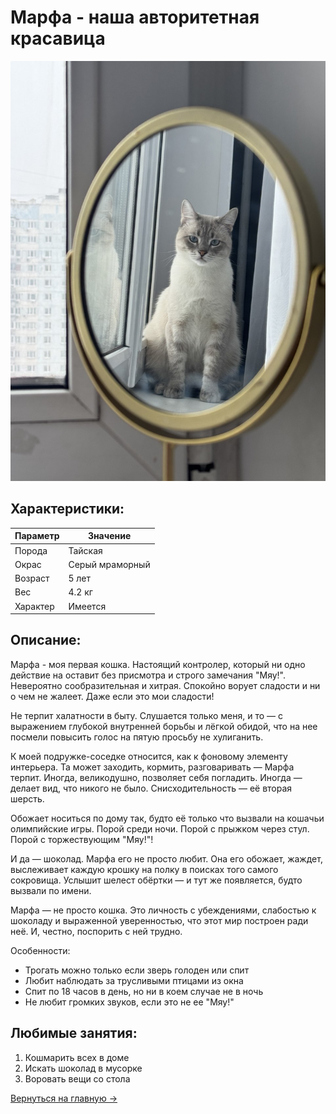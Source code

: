 # Марфа - наша авторитетная красавица

![Фото Марфика](marfa.jpg)

## Характеристики:
| Параметр      | Значение      |
|--------------|----------------|
| Порода       | Тайская        |
| Окрас        | Серый мраморный|
| Возраст      | 5 лет          |
| Вес          | 4.2 кг         |
| Характер     | Имеется        |

## Описание:
Марфа - моя первая кошка. Настоящий контролер, который ни одно действие на оставит без присмотра и строго замечания "Мяу!". Невероятно сообразительная и хитрая. Спокойно ворует сладости и ни о чем не жалеет. Даже если это мои сладости! 

Не терпит халатности в быту. Слушается только меня, и то — с выражением глубокой внутренней борьбы и лёгкой обидой, что на нее посмели повысить голос на пятую просьбу не хулиганить. 

К моей подружке-соседке относится, как к фоновому элементу интерьера. Та может заходить, кормить, разговаривать — Марфа терпит. Иногда, великодушно, позволяет себя погладить. Иногда — делает вид, что никого не было. Снисходительность — её вторая шерсть.

Обожает носиться по дому так, будто её только что вызвали на кошачьи олимпийские игры. Порой среди ночи. Порой с прыжком через стул. Порой с торжествующим "Мяу!"!

И да — шоколад.
Марфа его не просто любит. Она его обожает, жаждет, выслеживает каждую крошку на полку в поисках того самого сокровища. Услышит шелест обёртки — и тут же появляется, будто вызвали по имени. 

Марфа — не просто кошка. Это личность с убеждениями, слабостью к шоколаду и выраженной уверенностью, что этот мир построен ради неё. И, честно, поспорить с ней трудно.

Особенности:
- Трогать можно только если зверь голоден или спит
- Любит наблюдать за трусливыми птицами из окна
- Спит по 18 часов в день, но ни в коем случае не в ночь
- Не любит громких звуков, если это не ее "Мяу!"

## Любимые занятия:
1. Кошмарить всех в доме
2. Искать шоколад в мусорке
3. Воровать вещи со стола

[Вернуться на главную →](/index.md)